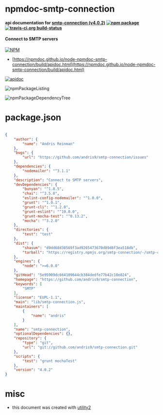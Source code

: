 # npmdoc-smtp-connection

#### api documentation for  [smtp-connection (v4.0.2)](https://github.com/andris9/smtp-connection)  [![npm package](https://img.shields.io/npm/v/npmdoc-smtp-connection.svg?style=flat-square)](https://www.npmjs.org/package/npmdoc-smtp-connection) [![travis-ci.org build-status](https://api.travis-ci.org/npmdoc/node-npmdoc-smtp-connection.svg)](https://travis-ci.org/npmdoc/node-npmdoc-smtp-connection)

#### Connect to SMTP servers

[![NPM](https://nodei.co/npm/smtp-connection.png?downloads=true&downloadRank=true&stars=true)](https://www.npmjs.com/package/smtp-connection)

- [https://npmdoc.github.io/node-npmdoc-smtp-connection/build/apidoc.html](https://npmdoc.github.io/node-npmdoc-smtp-connection/build/apidoc.html)

[![apidoc](https://npmdoc.github.io/node-npmdoc-smtp-connection/build/screenCapture.buildCi.browser.%252Ftmp%252Fbuild%252Fapidoc.html.png)](https://npmdoc.github.io/node-npmdoc-smtp-connection/build/apidoc.html)

![npmPackageListing](https://npmdoc.github.io/node-npmdoc-smtp-connection/build/screenCapture.npmPackageListing.svg)

![npmPackageDependencyTree](https://npmdoc.github.io/node-npmdoc-smtp-connection/build/screenCapture.npmPackageDependencyTree.svg)



# package.json

```json

{
    "author": {
        "name": "Andris Reinman"
    },
    "bugs": {
        "url": "https://github.com/andris9/smtp-connection/issues"
    },
    "dependencies": {
        "nodemailer": "^3.1.1"
    },
    "description": "Connect to SMTP servers",
    "devDependencies": {
        "bunyan": "^1.8.5",
        "chai": "^3.5.0",
        "eslint-config-nodemailer": "^1.0.0",
        "grunt": "^1.0.1",
        "grunt-cli": "^1.2.0",
        "grunt-eslint": "^19.0.0",
        "grunt-mocha-test": "^0.13.2",
        "mocha": "^3.2.0"
    },
    "directories": {
        "test": "test"
    },
    "dist": {
        "shasum": "d9dd68d38569f3ad9265473670d09d8f3ea518db",
        "tarball": "https://registry.npmjs.org/smtp-connection/-/smtp-connection-4.0.2.tgz"
    },
    "engines": {
        "node": ">=6.0.0"
    },
    "gitHead": "5e95909dc664109644cb384dedfe77b42c18e824",
    "homepage": "https://github.com/andris9/smtp-connection",
    "keywords": [
        "SMTP"
    ],
    "license": "EUPL-1.1",
    "main": "lib/smtp-connection.js",
    "maintainers": [
        {
            "name": "andris"
        }
    ],
    "name": "smtp-connection",
    "optionalDependencies": {},
    "repository": {
        "type": "git",
        "url": "git://github.com/andris9/smtp-connection.git"
    },
    "scripts": {
        "test": "grunt mochaTest"
    },
    "version": "4.0.2"
}
```



# misc
- this document was created with [utility2](https://github.com/kaizhu256/node-utility2)
